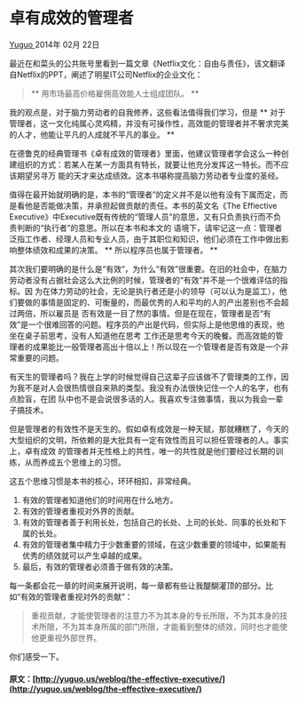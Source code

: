 #  卓有成效的管理者

[ Yuguo ](http://yuguo.us) 2014年 02月 22日

最近在和菜头的公共账号里看到一篇文章《Netflix文化：自由与责任》，该文翻译自Netflix的PPT，阐述了明星IT公司Netflix的企业文化：

> ** 用市场最高价格雇佣高效能人士组成团队。 **

我的观点是，对于脑力劳动者的自我修养，这些看法值得我们学习，但是 **
对于管理者，这一文化纯属心灵鸡精，并没有可操作性，高效能的管理者并不奢求完美的人才，他能让平凡的人成就不平凡的事业。 **

在德鲁克的经典管理书《卓有成效的管理者》里面，他建议管理者学会这么一种创建组织的方式：若某人在某一方面具有特长，就要让他充分发挥这一特长。而不应该期望另寻万
能的天才来达成绩效。这本书堪称提高脑力劳动者专业度的圣经。

值得在最开始就明确的是，本书的“管理者”的定义并不是以他有没有下属而定，而是看他是否能做决策，并承担起做贡献的责任。本书的英文名《The
Effiective Executive》中Executive既有传统的“管理人员”的意思，又有只负责执行而不负责判断的“执行者”的意思。所以在本书和本文的
语境下，请牢记这一点：管理者泛指工作者、经理人员和专业人员，由于其职位和知识，他们必须在工作中做出影响整体绩效和成果的决策。 ** 所以程序员也属于管理者。
**

其次我们要明确的是什么是“有效”，为什么“有效”很重要。在旧的社会中，在脑力劳动者没有占据社会这么大比例的时候，管理者的“有效”并不是一个很难评估的指标。因
为在体力劳动的社会，无论是执行者还是小的领导（可以认为是监工），他们要做的事情是固定的、可衡量的，而最优秀的人和平均的人的产出差别也不会超过两倍，所以雇员是
否有效是一目了然的事情。但是在现在，管理者是否“有效”是一个很难回答的问题。程序员的产出是代码，但实际上是他思维的表现，他坐在桌子前思考，没有人知道他在思考
工作还是思考今天的晚餐。而高效能的管理者的成果能比一般管理者高出十倍以上！所以现在一个管理者是否有效是一个非常重要的问题。

有天生的管理者吗？我在上学的时候觉得自己这辈子应该做不了管理类的工作，因为我不是对人会很热情很自来熟的类型。我没有办法很快记住一个人的名字，也有点脸盲，在团
队中也不是会说很多话的人。我喜欢专注做事情，我以为我会一辈子搞技术。

但是管理者的有效性不是天生的。假如卓有成效是一种天赋，那就糟糕了，今天的大型组织的文明，所依赖的是大批具有一定有效性而且可以担任管理者的人。事实上，卓有成效
的管理者并无性格上的共性，唯一的共性就是他们要经过长期的训练，从而养成五个思维上的习惯。

这五个思维习惯是本书的核心，环环相扣，非常经典。

  1. 有效的管理者知道他们的时间用在什么地方。 
  2. 有效的管理者重视对外界的贡献。 
  3. 有效的管理者善于利用长处，包括自己的长处、上司的长处、同事的长处和下属的长处。 
  4. 有效的管理者集中精力于少数重要的领域，在这少数重要的领域中，如果能有优秀的绩效就可以产生卓越的成果。 
  5. 最后，有效的管理者必须善于做有效的决策。 

每一条都会花一章的时间来展开说明，每一章都有些让我醍醐灌顶的部分。比如“有效的管理者重视对外的贡献”：

> 重视贡献，才能使管理者的注意力不为其本身的专长所限，不为其本身的技术所限，不为其本身所属的部门所限，才能看到整体的绩效，同时也才能使他更重视外部世界。

你们感受一下。

#### 原文：[http://yuguo.us/weblog/the-effective-executive/](http://yuguo.us/weblog/the-effective-executive/)
